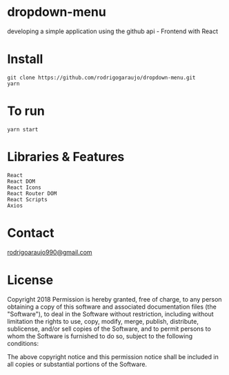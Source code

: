 # dropdown-menu

developing a simple application using the github api - Frontend with React

# Install
    git clone https://github.com/rodrigogaraujo/dropdown-menu.git
    yarn

# To run
    yarn start

# Libraries & Features
    React
    React DOM
    React Icons
    React Router DOM
    React Scripts
    Axios
    

# Contact
rodrigoaraujo990@gmail.com

# License
Copyright 2018 Permission is hereby granted, free of charge, to any person obtaining a copy of this software and associated documentation files (the "Software"), to deal in the Software without restriction, including without limitation the rights to use, copy, modify, merge, publish, distribute, sublicense, and/or sell copies of the Software, and to permit persons to whom the Software is furnished to do so, subject to the following conditions:

The above copyright notice and this permission notice shall be included in all copies or substantial portions of the Software.
